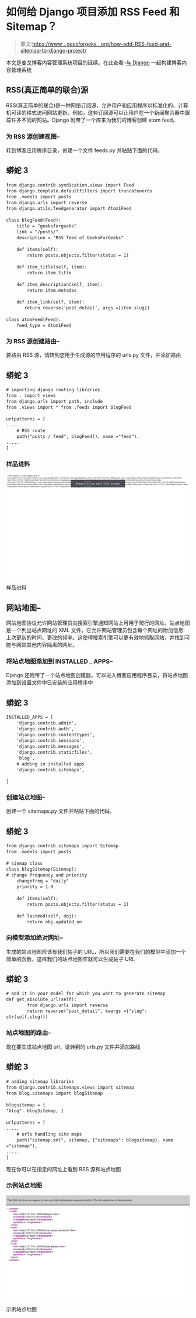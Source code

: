 # 如何给 Django 项目添加 RSS Feed 和 Sitemap？

> 原文:[https://www . geesforgeks . org/how-add-RSS-feed-and-sitemap-to-django-project/](https://www.geeksforgeeks.org/how-to-add-rss-feed-and-sitemap-to-django-project/)

本文是姜戈博客内容管理系统项目的延续。在此查看–[与 Django](https://www.geeksforgeeks.org/building-blog-cms-content-management-system-with-django/) 一起构建博客内容管理系统

## RSS(真正简单的联合)源

RSS(真正简单的联合)是一种网络订阅源，允许用户和应用程序以标准化的、计算机可读的格式访问网站更新。例如，这些订阅源可以让用户在一个新闻聚合器中跟踪许多不同的网站。Django 附带了一个库来为我们的博客创建 atom feed。

### 为 RSS 源创建视图–

转到博客应用程序目录，创建一个文件 feeds.py 并粘贴下面的代码。

## 蟒蛇 3

```
from django.contrib.syndication.views import Feed
from django.template.defaultfilters import truncatewords
from .models import posts
from django.urls import reverse
from django.utils.feedgenerator import Atom1Feed

class blogFeed(Feed):
    title = "geeksforgeeks"
    link = "/posts/"
    description = "RSS feed of GeeksForGeeks"

    def items(self):
        return posts.objects.filter(status = 1)

    def item_title(self, item):
        return item.title

    def item_description(self, item):
        return item.metades

    def item_link(self, item):
       return reverse('post_detail', args =[item.slug])

class atomFeed(Feed):
    feed_type = Atom1Feed
```

### 为 RSS 源创建路由–

要路由 RSS 源，请转到您用于生成源的应用程序的 urls.py 文件，并添加路由

## 蟒蛇 3

```
# importing django routing libraries
from . import views
from django.urls import path, include
from .views import * from .feeds import blogFeed

urlpatterns = [
.....
    # RSS route 
    path("posts / feed", blogFeed(), name ="feed"),
.....
]
```

### **样品进料**

![](img/26ff6822acd42663f2faa36bbc851107.png)

样品进料

## 网站地图–

网站地图协议允许网站管理员向搜索引擎通知网站上可用于爬行的网址。站点地图是一个列出站点网址的 XML 文件。它允许网站管理员包含每个网址的附加信息:上次更新的时间、更改的频率。这使得搜索引擎可以更有效地抓取网站，并找到可能与网站其他内容隔离的网址。

### 将站点地图添加到 INSTALLED _ APPS–

Django 还附带了一个站点地图创建器，可以进入博客应用程序目录，将站点地图添加到设置文件中已安装的应用程序中

## 蟒蛇 3

```
INSTALLED_APPS = [
    'django.contrib.admin',
    'django.contrib.auth',
    'django.contrib.contenttypes',
    'django.contrib.sessions',
    'django.contrib.messages',
    'django.contrib.staticfiles',
    'blog',
    # adding in installed apps
    'django.contrib.sitemaps',

]
```

### 创建站点地图–

创建一个 sitemaps.py 文件并粘贴下面的代码。

## 蟒蛇 3

```
from django.contrib.sitemaps import Sitemap
from .models import posts

# siemap class
class blogSitemap(Sitemap):
# change frequency and priority
    changefreq = "daily"
    priority = 1.0

    def items(self):
        return posts.objects.filter(status = 1)

    def lastmod(self, obj):
        return obj.updated_on
```

### 向模型添加绝对网址–

生成的站点地图应该有我们帖子的 URL，所以我们需要在我们的模型中添加一个简单的函数，这样我们的站点地图库就可以生成帖子 URL

## 蟒蛇 3

```
# add it in your model for which you want to generate sitemap
def get_absolute_url(self):
        from django.urls import reverse
        return reverse("post_detail", kwargs ={"slug": str(self.slug)})
```

### 站点地图的路由–

现在要生成站点地图 url，请转到的 urls.py 文件并添加路线

## 蟒蛇 3

```
# adding sitemap libraries
from django.contrib.sitemaps.views import sitemap
from blog.sitemaps import blogSitemap

blogsitemap = {
"blog": blogSitemap, }

urlpatterns = [
.....
    # urls handling site maps
    path("sitemap.xml", sitemap, {"sitemaps": blogsitemap}, name ="sitemap"),
.....
]
```

现在你可以在指定的网址上看到 RSS 源和站点地图

### 示例站点地图

![](img/8eb0e4645a7253f5dd25564f7900e57d.png)

示例站点地图
